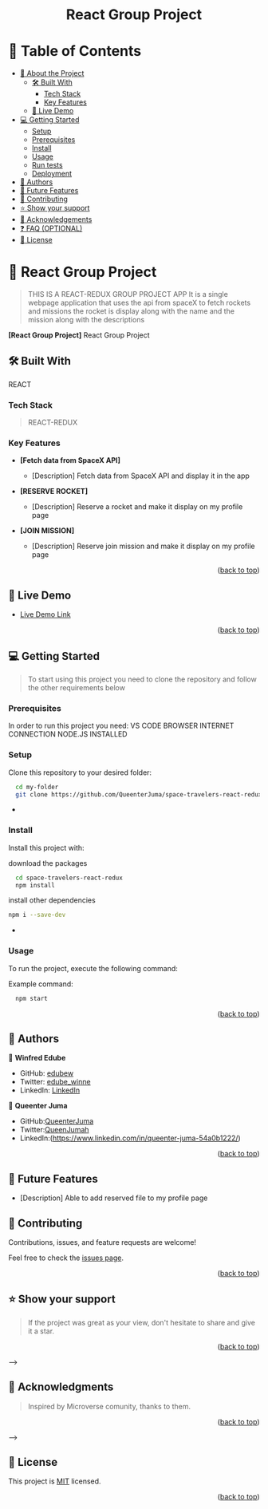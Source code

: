 <h1 align="center"> React Group Project </h1>

<a name="readme-top"></a>

<!-- TABLE OF CONTENTS -->

# 📗 Table of Contents

- [📖 About the Project](#about-project)
  - [🛠 Built With](#built-with)
    - [Tech Stack](#tech-stack)
    - [Key Features](#key-features)
  - [🚀 Live Demo](#live-demo)
- [💻 Getting Started](#getting-started)
  - [Setup](#setup)
  - [Prerequisites](#prerequisites)
  - [Install](#install)
  - [Usage](#usage)
  - [Run tests](#run-tests)
  - [Deployment](#triangular_flag_on_post-deployment)
- [👥 Authors](#authors)
- [🔭 Future Features](#future-features)
- [🤝 Contributing](#contributing)
- [⭐️ Show your support](#support)
- [🙏 Acknowledgements](#acknowledgements)
- [❓ FAQ (OPTIONAL)](#faq)
- [📝 License](#license)

<!-- PROJECT DESCRIPTION -->

# 📖 React Group Project <a name="about-project"></a>

> THIS IS A REACT-REDUX GROUP PROJECT APP
> It is a single webpage application that uses the api from spaceX to fetch rockets and missions
> the rocket is display along with the name and the mission along with the descriptions

**[React Group Project]** React Group Project

## 🛠 Built With <a name="built-with"></a>

REACT

### Tech Stack <a name="tech-stack"></a>

> REACT-REDUX

<!-- Features -->

### Key Features <a name="key-features"></a>

- **[Fetch data from SpaceX API]**

  - [Description] Fetch data from SpaceX API and display it in the app
  
- **[RESERVE ROCKET]**

  - [Description] Reserve a rocket and make it display on my profile page

- **[JOIN MISSION]**
  - [Description] Reserve join mission and make it display on my profile page

<p align="right">(<a href="#readme-top">back to top</a>)</p>

<!-- LIVE DEMO -->

## 🚀 Live Demo <a name="live-demo"></a>
- [Live Demo Link](https://space-travelers-hub-hpa6.onrender.com/profile)
<p align="right">(<a href="#readme-top">back to top</a>)</p>

<!-- GETTING STARTED -->

## 💻 Getting Started <a name="getting-started"></a>

> To start using this project you need to clone the repository and follow the other requirements below

### Prerequisites

In order to run this project you need:
VS CODE
BROWSER
INTERNET CONNECTION
NODE.JS INSTALLED

### Setup

Clone this repository to your desired folder:

```sh
  cd my-folder
  git clone https://github.com/QueenterJuma/space-travelers-react-redux.git
```

-

### Install

Install this project with:

download the packages

```sh
  cd space-travelers-react-redux
  npm install
```

install other dependencies

```sh
npm i --save-dev
```

-

### Usage

To run the project, execute the following command:

Example command:

```sh
  npm start
```


<p align="right">(<a href="#readme-top">back to top</a>)</p>

<!-- AUTHORS -->

## 👥 Authors <a name="authors"></a>

👤 **Winfred Edube**

- GitHub: [edubew](https://github.com/edubew)
- Twitter: [edube_winne](https://twitter.com/edube_winne)
- LinkedIn: [LinkedIn](https://linkedin.com/in/winfred-edube-9820a422a/)

👤 **Queenter Juma**

- GitHub:[QueenterJuma](https://github.com/QueenterJuma)
- Twitter:[QueenJumah](https://twitter.com/QueenJumah)
- LinkedIn:(https://www.linkedin.com/in/queenter-juma-54a0b1222/)

<p align="right">(<a href="#readme-top">back to top</a>)</p>

<!-- Future Features -->

## 🔭 Future Features <a name="Future Features"></a>

  - [Description] Able to add reserved file to my profile page

<!-- CONTRIBUTING -->

## 🤝 Contributing <a name="contributing"></a>

Contributions, issues, and feature requests are welcome!

Feel free to check the [issues page](https://github.com/Dmambo/react-group-project/issues).

<p align="right">(<a href="#readme-top">back to top</a>)</p>

 <!-- SUPPORT -->

## ⭐️ Show your support <a name="support"></a>

> If the project was great as your view, don't hesitate to share and give it a star.

<p align="right">(<a href="#readme-top">back to top</a>)</p> -->

<!-- ACKNOWLEDGEMENTS  -->

## 🙏 Acknowledgments <a name="acknowledgements"></a>

> Inspired by Microverse comunity, thanks to them.

<p align="right">(<a href="#readme-top">back to top</a>)</p> -->

<!-- LICENSE  -->

## 📝 License <a name="license"></a>

This project is [MIT](./LICENSE) licensed.

<p align="right">(<a href="#readme-top">back to top</a>)</p>
